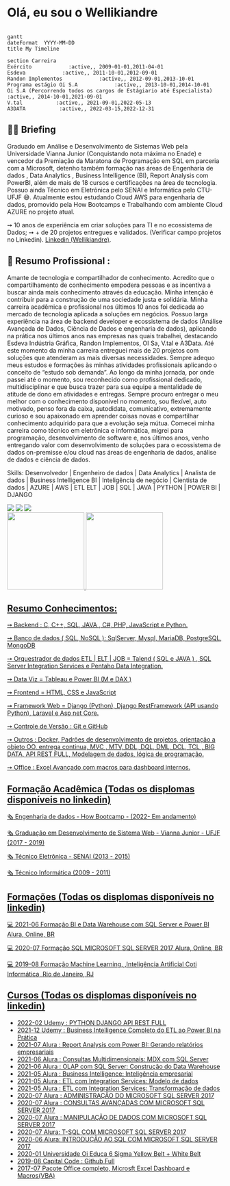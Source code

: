 # Olá, eu sou o Wellikiandre

```mermaid

gantt
dateFormat  YYYY-MM-DD
title My Timeline

section Carreira
Exército            :active,, 2009-01-01,2011-04-01
Esdeva            :active,, 2011-10-01,2012-09-01
Randon Implementos            :active,, 2012-09-01,2013-10-01
Programa estágio Oi S.A            :active,, 2013-10-01,2014-10-01
Oi S.A (Percorrendo todos os cargos de Estágiario até Especialista)            :active,, 2014-10-01,2021-09-01
V.tal           :active,, 2021-09-01,2022-05-13
A3DATA           :active,, 2022-03-15,2022-12-31

```

## 👨‍🏫 Briefing 
  Graduado em Análise e Desenvolvimento de Sistemas Web pela Universidade Vianna Junior (Conquistando nota máxima no Enade) e vencedor da Premiação da Maratona de Programação em SQL em parceria com a Microsoft, detenho também formação nas áreas de Engenharia de dados , Data Analytics , Business Intelligence (BI), Report Analysis com PowerBI, além de mais de 18 cursos e certificações na área de tecnologia. Possuo ainda Técnico em Eletrônica pelo SENAI e Informática pelo CTU-UFJF 😅.
   Atualmente estou estudando Cloud AWS para engenharia de dados, promovido pela How Bootcamps e Trabalhando com ambiente Cloud AZURE no projeto atual.

➙ 10 anos de experiência em criar soluções para TI e no ecossistema de Dados;
➙ + de 20 projetos entregues e validados. (Verificar campo projetos no Linkedin).
[Linkedin (Wellikiandre)](https://www.linkedin.com/in/wellikiandre/).

## 💼 Resumo Profissional :
  Amante de tecnologia e compartilhador de conhecimento. Acredito que o compartilhamento de conhecimento empodera pessoas e as incentiva a buscar ainda mais conhecimento através da educação. Minha intenção é contribuir para a construção de uma sociedade justa e solidária.
 	Minha carreira acadêmica e profissional nos últimos 10 anos foi dedicada ao mercado de tecnologia aplicada a soluções em negócios. Possuo larga experiência na área de  backend developer e ecossistema de dados (Análise Avançada de Dados, Ciência de Dados e engenharia de dados), aplicando na prática nos últimos anos nas empresas nas quais trabalhei, destacando Esdeva Indústria Gráfica, Randon Implementos, OI Sa, V.tal e A3Data. Até este momento da minha carreira entreguei mais de 20 projetos com soluções que atenderam as mais diversas necessidades.
 	Sempre adequo meus estudos e formações às minhas atividades profissionais aplicando o conceito de “estudo sob demanda”. Ao longo da minha jornada, por onde passei até o momento, sou reconhecido como profissional dedicado, multidisciplinar e que busca trazer para sua equipe a mentalidade de atitude de dono em atividades e entregas. Sempre procuro entregar o meu melhor com o conhecimento disponível no momento, sou flexível, auto motivado, penso fora da caixa, autodidata, comunicativo, extremamente curioso e sou apaixonado em aprender coisas novas e compartilhar conhecimento adquirido para que a evolução seja mútua.
  Comecei minha carreira como técnico em eletrônica e informática, migrei para programação, desenvolvimento de software e, nos últimos anos, venho entregando valor com  desenvolvimento de soluções para o ecossistema de dados on-premisse e/ou cloud nas áreas de engenharia de dados, análise de dados e ciência de dados.

Skills: Desenvolvedor | Engenheiro de dados | Data Analytics | Analista de dados | Business Intelligence BI | Inteligência de negócio | Cientista de dados | AZURE | AWS | ETL ELT | JOB | SQL | JAVA | PYTHON | POWER BI | DJANGO


<div> 
  <a href="https://www.linkedin.com/in/wellikiandre/" target="_blank"><img src="https://img.shields.io/badge/-LinkedIn-%230077B5?style=for-the-badge&logo=linkedin&logoColor=white" target="_blank"></a> 
  <a href="https://linktr.ee/wellikiandre" target="_blank"><img src="https://img.shields.io/badge/LinkTree-FF0000?style=for-the-badge&logo=Linktree&logoColor=white" target="_blank"></a>
  <a href="https://docs.google.com/document/d/1mX-EtqGDNQxiE8f8kMF0eon6iOelTQTK/edit?usp=sharing&ouid=116609682125162317803&rtpof=true&sd=true" target="_blank"><img src="https://img.shields.io/badge/Curriculum-FF0000?style=for-the-badge&logo=Linktree&logoColor=green" target="_blank"></a>
</div>

<div>
  <a href="https://github.com/Wellikiandre">
  <img height="180em" src="https://github-readme-stats.vercel.app/api?username=Wellikiandre&show_icons=true&theme=dark&include_all_commits=true&count_private=true"/>
  <img height="180em" src="https://github-readme-stats.vercel.app/api/top-langs/?username=Wellikiandre&layout=compact&langs_count=16&theme=dark"/>
</div>

## Resumo Conhecimentos:
➙ Backend : C, C++, SQL, JAVA , C#, PHP, JavaScript e Python.
 
➙ Banco de dados ( SQL, NoSQL ): SqlServer, Mysql, MariaDB, PostgreSQL, MongoDB 
 
➙ Orquestrador de dados ETL | ELT | JOB = Talend ( SQL e JAVA ) , SQL Server Integration Services e Pentaho Data Integration.
 
➙ Data Viz = Tableau e Power BI (M e DAX ) 
 
➙ Frontend = HTML, CSS e JavaScript 
 
➙ Framework Web = Django (Python), Django RestFramework (API usando Python), Laravel e Asp net Core.
 
➙ Controle de Versão : Git e GitHub
 
➙ Outros : Docker, Padrões de desenvolvimento de projetos, orientação a objeto OO, entrega continua, MVC , MTV, DDL, DQL, DML, DCL, TCL , BIG DATA, API REST FULL, Modelagem de dados, lógica de programação.
 
➙ Office : Excel Avançado com macros para dashboard internos.
 

## Formação Acadêmica (Todas os displomas disponíveis no linkedin)

:newspaper_roll: Engenharia de dados - How Bootcamp - (2022- Em andamento)

:newspaper_roll: Graduação em Desenvolvimento de Sistema Web - Vianna Junior - UFJF (2017 - 2019)

:newspaper_roll: Técnico Eletrônica - SENAI (2013 - 2015)

:newspaper_roll: Técnico Informática (2009 - 2011)

## Formações (Todas os displomas disponíveis no linkedin)

:computer: 2021-06 Formação BI e Data Warehouse com SQL Server e Power BI Alura, Online, BR

:computer: 2020-07 Formação SQL MICROSOFT SQL SERVER 2017 Alura, Online, BR

:computer: 2019-08 Formação Machine Learning, ,Inteligência Artificial Coti Informática, Rio de Janeiro, RJ

## Cursos (Todas os displomas disponíveis no linkedin)
* 2022-02		 Udemy : PYTHON DJANGO API REST FULL
* 2021-12    Udemy : Business Intelligence Completo do ETL ao Power BI na Prática
* 2021-07    Alura : Report Analysis com Power BI: Gerando relatórios empresariais
* 2021-06    Alura : Consultas Multidimensionais: MDX com SQL Server
* 2021-06    Alura : OLAP com SQL Server: Construção do Data Warehouse
* 2021-05    Alura : Business Intelligence: Inteligência empresarial
* 2021-05    Alura : ETL com Integration Services: Modelo de dados
* 2021-05    Alura : ETL com Integration Services: Transformação de dados
* 2020-07    Alura : ADMINISTRAÇÃO DO MICROSOFT SQL SERVER 2017
* 2020-07    Alura : CONSULTAS AVANÇADAS COM MICROSOFT SQL SERVER 2017
* 2020-07    Alura : MANIPULAÇÃO DE DADOS COM MICROSOFT SQL SERVER 2017
* 2020-07    Alura: T-SQL COM MICROSOFT SQL SERVER 2017
* 2020-06    Alura: INTRODUÇÃO AO SQL COM MICROSOFT SQL SERVER 2017
* 2020-01    Universidade Oi Educa 6 Sigma Yellow Belt + White Belt
* 2019-08    Capital Code : Github Full
* 2017-07    Pacote Office completo, Microsft Excel Dashboard e Macros(VBA)







